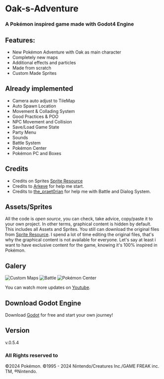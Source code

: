 # Oak-s-Adventure

### A Pokémon inspired game made with Godot4 Engine

## Features:

- New Pokémon Adventure with Oak as main character
- Completely new maps
- Additional effects and particles
- Made from scratch
- Custom Made Sprites

## Already implemented

- Camera auto adjust to TileMap
- Auto Spawn Location
- Movement & Collading System
- Good Practices & POO
- NPC Movement and Collision
- Save/Load Game State
- Party Menu
- Sounds
- Battle System
- Pokémon Center
- Pokémon PC and Boxes

## Credits

- Credits on Sprites [Sprite Resource](https://www.spriters-resource.com/)
- Credits to [Arkeve](https://www.youtube.com/@Arkeve) for help me start.
- Credits to [the_praet0rian](https://www.youtube.com/@the_praet0rian) for help me with Battle and Dialog System.

## Assets/Sprites

All the code is *open source*, you can check, take advice, copy/paste it to your own project.
In other terms, graphical content is hidden by default. This includes all Assets and Sprites.
You still can download the original files from [Sprite Resource](https://www.spriters-resource.com/).
I spend a lot of time editing the original files, that's why the graphical content is not available for everyone.
Let's say at least i want to have exclusive content for the game, knowing it's 100% inspired in Pokémon.

## Galery

![Custom Maps](https://i.ibb.co/vqCfCFj/galery1.png "Custom Maps")
![Battle](https://i.ibb.co/cQCjZKB/galery2.png "Pokémon Battle")
![Pokémon Center](https://i.ibb.co/vLxQn1m/galery3.png "Pokémon Boxes")

You can watch more updates on [Youtube](https://www.youtube.com/@AllisonCode).

## Download Godot Engine
Download [Godot](https://godotengine.org/) for free and start your own journey!

## Version
v.0.5.4

### All Rights reserved to
&copy;2024 Pokémon. ©1995 - 2024 Nintendo/Creatures Inc./GAME FREAK inc. TM, ®Nintendo.
